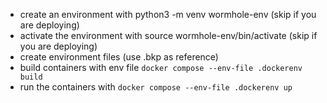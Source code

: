 * create an environment with python3 -m venv wormhole-env (skip if you are deploying)
* activate the environment with source wormhole-env/bin/activate (skip if you are deploying)
* create environment files (use .bkp as reference)
* build containers with env file `docker compose --env-file .dockerenv build`
* run the containers with `docker compose --env-file .dockerenv up`
